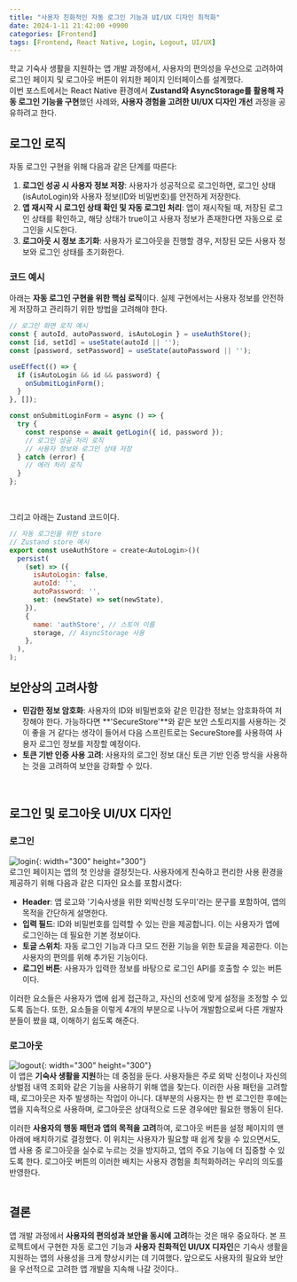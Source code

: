```yaml
---
title: "사용자 친화적인 자동 로그인 기능과 UI/UX 디자인 최적화"
date: 2024-1-11 21:42:00 +0900
categories: [Frontend]
tags: [Frontend, React Native, Login, Logout, UI/UX]
---
```


학교 기숙사 생활을 지원하는 앱 개발 과정에서, 사용자의 편의성을 우선으로 고려하여 로그인 페이지 및 로그아웃 버튼이 위치한 페이지 인터페이스를 설계했다.  
이번 포스트에서는 React Native 환경에서 **Zustand와 AsyncStorage를 활용해 자동 로그인 기능을 구현**했던 사례와, **사용자 경험을 고려한 UI/UX 디자인 개선** 과정을 공유하려고 한다.  


## **로그인 로직**
자동 로그인 구현을 위해 다음과 같은 단계를 따른다:

1. **로그인 성공 시 사용자 정보 저장**: 사용자가 성공적으로 로그인하면, 로그인 상태(isAutoLogin)와 사용자 정보(ID와 비밀번호)를 안전하게 저장한다.
2. **앱 재시작 시 로그인 상태 확인 및 자동 로그인 처리**: 앱이 재시작될 때, 저장된 로그인 상태를 확인하고, 해당 상태가 true이고 사용자 정보가 존재한다면 자동으로 로그인을 시도한다.
3. **로그아웃 시 정보 초기화**: 사용자가 로그아웃을 진행할 경우, 저장된 모든 사용자 정보와 로그인 상태를 초기화한다.

### **코드 예시**
아래는 **자동 로그인 구현을 위한 핵심 로직**이다. 실제 구현에서는 사용자 정보를 안전하게 저장하고 관리하기 위한 방법을 고려해야 한다.

```javascript
// 로그인 화면 로직 예시
const { autoId, autoPassword, isAutoLogin } = useAuthStore();
const [id, setId] = useState(autoId || '');
const [password, setPassword] = useState(autoPassword || '');

useEffect(() => {
  if (isAutoLogin && id && password) {
    onSubmitLoginForm();
  }
}, []);

const onSubmitLoginForm = async () => {
  try {
    const response = await getLogin({ id, password });
    // 로그인 성공 처리 로직
    // 사용자 정보와 로그인 상태 저장
  } catch (error) {
    // 에러 처리 로직
  }
};
```
<br>

그리고 아래는 Zustand 코드이다.
```javascript
// 자동 로그인을 위한 store
// Zustand store 예시
export const useAuthStore = create<AutoLogin>()(
  persist(
    (set) => ({
      isAutoLogin: false,
      autoId: '',
      autoPassword: '',
      set: (newState) => set(newState),
    }),
    {
      name: 'authStore', // 스토어 이름
      storage, // AsyncStorage 사용
    },
  ),
);
```


## **보안상의 고려사항**
- **민감한 정보 암호화**: 사용자의 ID와 비밀번호와 같은 민감한 정보는 암호화하여 저장해야 한다. 가능하다면 **'SecureStore'**와 같은 보안 스토리지를 사용하는 것이 좋을 거 같다는 생각이 들어서 다음 스프린트로는 SecureStore를 사용하여 사용자 로그인 정보를 저장할 예정이다.
- **토큰 기반 인증 사용 고려**: 사용자의 로그인 정보 대신 토큰 기반 인증 방식을 사용하는 것을 고려하여 보안을 강화할 수 있다.  
<br>

## **로그인 및 로그아웃 UI/UX 디자인**
### **로그인**
![login](../../assets/img/posts/Frontend/overnight/login.png){: width="300" height="300"}  
로그인 페이지는 앱의 첫 인상을 결정짓는다. 사용자에게 친숙하고 편리한 사용 환경을 제공하기 위해 다음과 같은 디자인 요소를 포함시켰다: 

- **Header**: 앱 로고와 '기숙사생을 위한 외박신청 도우미'라는 문구를 포함하여, 앱의 목적을 간단하게 설명한다.
- **입력 필드**: ID와 비밀번호를 입력할 수 있는 란을 제공합니다. 이는 사용자가 앱에 로그인하는 데 필요한 기본 정보이다.
- **토글 스위치**: 자동 로그인 기능과 다크 모드 전환 기능을 위한 토글을 제공한다. 이는 사용자의 편의를 위해 추가된 기능이다.
- **로그인 버튼**: 사용자가 입력한 정보를 바탕으로 로그인 API를 호출할 수 있는 버튼이다.

이러한 요소들은 사용자가 앱에 쉽게 접근하고, 자신의 선호에 맞게 설정을 조정할 수 있도록 돕는다. 또한, 요소들을 이렇게 4개의 부분으로 나누어 개발함으로써 다른 개발자 분들이 봤을 떄, 이해하기 쉽도록 해준다.  

### **로그아웃**
![logout](../../assets/img/posts/Frontend/overnight/setting.png){: width="300" height="300"}  
이 앱은 **기숙사 생활을 지원**하는 데 중점을 둔다. 사용자들은 주로 외박 신청이나 자신의 상벌점 내역 조회와 같은 기능을 사용하기 위해 앱을 찾는다. 이러한 사용 패턴을 고려할 때, 로그아웃은 자주 발생하는 작업이 아니다. 대부분의 사용자는 한 번 로그인한 후에는 앱을 지속적으로 사용하며, 로그아웃은 상대적으로 드문 경우에만 필요한 행동이 된다.  

이러한 **사용자의 행동 패턴과 앱의 목적을 고려**하여, 로그아웃 버튼을 설정 페이지의 맨 아래에 배치하기로 결정했다. 이 위치는 사용자가 필요할 때 쉽게 찾을 수 있으면서도, 앱 사용 중 로그아웃을 실수로 누르는 것을 방지하고, 앱의 주요 기능에 더 집중할 수 있도록 한다. 로그아웃 버튼의 이러한 배치는 사용자 경험을 최적화하려는 우리의 의도를 반영한다.   
<br>

## **결론**
앱 개발 과정에서 **사용자의 편의성과 보안을 동시에 고려**하는 것은 매우 중요하다. 본 프로젝트에서 구현한 자동 로그인 기능과 **사용자 친화적인 UI/UX 디자인**은 기숙사 생활을 지원하는 앱의 사용성을 크게 향상시키는 데 기여했다. 앞으로도 사용자의 필요와 보안을 우선적으로 고려한 앱 개발을 지속해 나갈 것이다..  